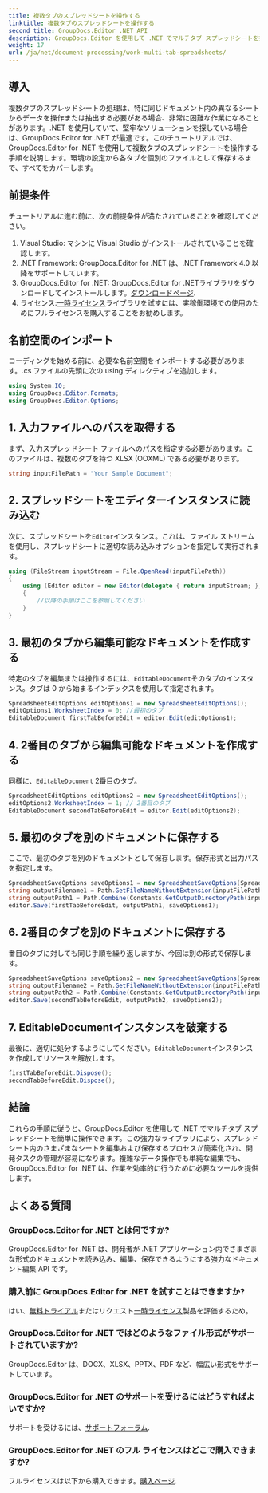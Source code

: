 ```yaml
---
title: 複数タブのスプレッドシートを操作する
linktitle: 複数タブのスプレッドシートを操作する
second_title: GroupDocs.Editor .NET API
description: GroupDocs.Editor を使用して .NET でマルチタブ スプレッドシートを操作する方法を学びます。ステップ バイ ステップ ガイド、コード例、ベスト プラクティスが含まれています。
weight: 17
url: /ja/net/document-processing/work-multi-tab-spreadsheets/
---
```

## 導入
複数タブのスプレッドシートの処理は、特に同じドキュメント内の異なるシートからデータを操作または抽出する必要がある場合、非常に困難な作業になることがあります。.NET を使用していて、堅牢なソリューションを探している場合は、GroupDocs.Editor for .NET が最適です。このチュートリアルでは、GroupDocs.Editor for .NET を使用して複数タブのスプレッドシートを操作する手順を説明します。環境の設定から各タブを個別のファイルとして保存するまで、すべてをカバーします。
## 前提条件
チュートリアルに進む前に、次の前提条件が満たされていることを確認してください。
1. Visual Studio: マシンに Visual Studio がインストールされていることを確認します。
2. .NET Framework: GroupDocs.Editor for .NET は、.NET Framework 4.0 以降をサポートしています。
3. GroupDocs.Editor for .NET: GroupDocs.Editor for .NETライブラリをダウンロードしてインストールします。[ダウンロードページ](https://releases.groupdocs.com/editor/net/).
4. ライセンス:[一時ライセンス](https://purchase.groupdocs.com/temporary-license/)ライブラリを試すには、実稼働環境での使用のためにフルライセンスを購入することをお勧めします。
## 名前空間のインポート
コーディングを始める前に、必要な名前空間をインポートする必要があります。.cs ファイルの先頭に次の using ディレクティブを追加します。
```csharp
using System.IO;
using GroupDocs.Editor.Formats;
using GroupDocs.Editor.Options;
```
## 1. 入力ファイルへのパスを取得する
まず、入力スプレッドシート ファイルへのパスを指定する必要があります。このファイルは、複数のタブを持つ XLSX (OOXML) である必要があります。
```csharp
string inputFilePath = "Your Sample Document";
```
## 2. スプレッドシートをエディターインスタンスに読み込む
次に、スプレッドシートを`Editor`インスタンス。これは、ファイル ストリームを使用し、スプレッドシートに適切な読み込みオプションを指定して実行されます。
```csharp
using (FileStream inputStream = File.OpenRead(inputFilePath))
{
    using (Editor editor = new Editor(delegate { return inputStream; }, delegate { return new SpreadsheetLoadOptions(); }))
    {
        //以降の手順はここを参照してください
    }
}
```
## 3. 最初のタブから編集可能なドキュメントを作成する
特定のタブを編集または操作するには、`EditableDocument`そのタブのインスタンス。タブは 0 から始まるインデックスを使用して指定されます。
```csharp
SpreadsheetEditOptions editOptions1 = new SpreadsheetEditOptions();
editOptions1.WorksheetIndex = 0; //最初のタブ
EditableDocument firstTabBeforeEdit = editor.Edit(editOptions1);
```
## 4. 2番目のタブから編集可能なドキュメントを作成する
同様に、`EditableDocument` 2番目のタブ。
```csharp
SpreadsheetEditOptions editOptions2 = new SpreadsheetEditOptions();
editOptions2.WorksheetIndex = 1; // 2番目のタブ
EditableDocument secondTabBeforeEdit = editor.Edit(editOptions2);
```
## 5. 最初のタブを別のドキュメントに保存する
ここで、最初のタブを別のドキュメントとして保存します。保存形式と出力パスを指定します。
```csharp
SpreadsheetSaveOptions saveOptions1 = new SpreadsheetSaveOptions(SpreadsheetFormats.Xlsm);
string outputFilename1 = Path.GetFileNameWithoutExtension(inputFilePath) + "_tab1.xlsm";
string outputPath1 = Path.Combine(Constants.GetOutputDirectoryPath(inputFilePath), outputFilename1);
editor.Save(firstTabBeforeEdit, outputPath1, saveOptions1);
```
## 6. 2番目のタブを別のドキュメントに保存する
番目のタブに対しても同じ手順を繰り返しますが、今回は別の形式で保存します。
```csharp
SpreadsheetSaveOptions saveOptions2 = new SpreadsheetSaveOptions(SpreadsheetFormats.Xlsb);
string outputFilename2 = Path.GetFileNameWithoutExtension(inputFilePath) + "_tab2.xlsb";
string outputPath2 = Path.Combine(Constants.GetOutputDirectoryPath(inputFilePath), outputFilename2);
editor.Save(secondTabBeforeEdit, outputPath2, saveOptions2);
```
## 7. EditableDocumentインスタンスを破棄する
最後に、適切に処分するようにしてください。`EditableDocument`インスタンスを作成してリソースを解放します。
```csharp
firstTabBeforeEdit.Dispose();
secondTabBeforeEdit.Dispose();
```

## 結論
これらの手順に従うと、GroupDocs.Editor を使用して .NET でマルチタブ スプレッドシートを簡単に操作できます。この強力なライブラリにより、スプレッドシート内のさまざまなシートを編集および保存するプロセスが簡素化され、開発タスクの管理が容易になります。複雑なデータ操作でも単純な編集でも、GroupDocs.Editor for .NET は、作業を効率的に行うために必要なツールを提供します。
## よくある質問
### GroupDocs.Editor for .NET とは何ですか?
GroupDocs.Editor for .NET は、開発者が .NET アプリケーション内でさまざまな形式のドキュメントを読み込み、編集、保存できるようにする強力なドキュメント編集 API です。
### 購入前に GroupDocs.Editor for .NET を試すことはできますか?
はい、[無料トライアル](https://releases.groupdocs.com/)またはリクエスト[一時ライセンス](https://purchase.groupdocs.com/temporary-license/)製品を評価するため。
### GroupDocs.Editor for .NET ではどのようなファイル形式がサポートされていますか?
GroupDocs.Editor は、DOCX、XLSX、PPTX、PDF など、幅広い形式をサポートしています。
### GroupDocs.Editor for .NET のサポートを受けるにはどうすればよいですか?
サポートを受けるには、[サポートフォーラム](https://forum.groupdocs.com/c/editor/20).
### GroupDocs.Editor for .NET のフル ライセンスはどこで購入できますか?
フルライセンスは以下から購入できます。[購入ページ](https://purchase.groupdocs.com/buy).